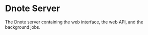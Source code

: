 # Dnote Server

The Dnote server containing the web interface, the web API, and the background jobs.
